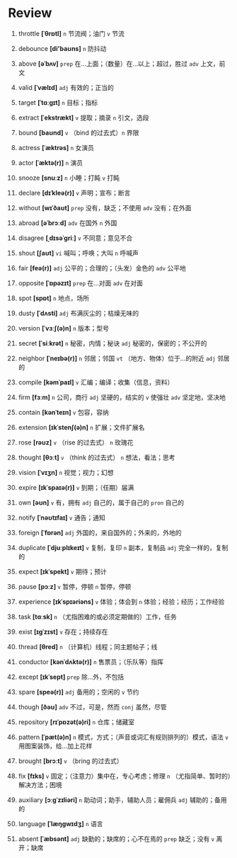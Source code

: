 # Review

1. throttle **[ˈθrɒtl]** `n` 节流阀；油门 `v` 节流

2. debounce **[di'baʊns]** `n` 防抖动

3. above **[əˈbʌv]** `prep` 在...上面；（数量）在...以上；超过，胜过 `adv` 上文，前文

4. valid **[ˈvælɪd]** `adj` 有效的；正当的

5. target **[ˈtɑːɡɪt]** `n` 目标；指标

6. extract **[ˈekstrækt]** `v` 提取；摘录 `n` 引文，选段

7. bound **[baʊnd]** `v` （bind 的过去式）`n` 界限

8. actress **[ˈæktrəs]** `n` 女演员

9. actor **[ˈæktə(r)]** `n` 演员

10. snooze **[snuːz]** `n` 小睡；打盹 `v` 打盹

11. declare **[dɪˈkleə(r)]** `v` 声明；宣布；断言

12. without **[wɪˈðaʊt]** `prep` 没有，缺乏；不使用 `adv` 没有；在外面

13. abroad **[əˈbrɔːd]** `adv` 在国外 `n` 外国

14. disagree **[ˌdɪsəˈɡriː]** `v` 不同意；意见不合

15. shout **[ʃaʊt]** `vi` 喊叫；呼唤；大叫 `n` 呼喊声

16. fair **[feə(r)]** `adj` 公平的；合理的；（头发）金色的 `adv` 公平地

17. opposite **[ˈɒpəzɪt]** `prep` 在...对面 `adv` 在对面

18. spot **[spɒt]** `n` 地点，场所

19. dusty **[ˈdʌsti]** `adj` 布满灰尘的；枯燥无味的

20. version **[ˈvɜːʃ(ə)n]** `n` 版本；型号

21. secret **[ˈsiːkrət]** `n` 秘密，内情；秘诀 `adj` 秘密的，保密的；不公开的

22. neighbor **[ˈneɪbə(r)]** `n` 邻居；邻国 `vt` （地方、物体）位于...的附近 `adj` 邻居的

23. compile **[kəmˈpaɪl]** `v` 汇编；编译；收集（信息，资料）

24. firm **[fɜːm]** `n` 公司，商行 `adj` 坚硬的，结实的 `v` 使强壮 `adv` 坚定地，坚决地

25. contain **[kənˈteɪn]** `v` 包容，容纳

26. extension **[ɪkˈstenʃ(ə)n]** `n` 扩展；文件扩展名

27. rose **[rəʊz]** `v` （rise 的过去式） `n` 玫瑰花

28. thought **[θɔːt]** `v` （think 的过去式） `n` 想法，看法；思考

29. vision **[ˈvɪʒn]** `n` 视觉；视力；幻想

30. expire **[ɪkˈspaɪə(r)]** `v` 到期；（任期）届满

31. own **[əʊn]** `v` 有，拥有 `adj` 自己的，属于自己的 `pron` 自己的

32. notify **[ˈnəʊtɪfaɪ]** `v` 通告；通知

33. foreign **[ˈfɒrən]** `adj` 外国的，来自国外的；外来的，外地的

34. duplicate **[ˈdjuːplɪkeɪt]** `v` 复制，复印 `n` 副本，复制品 `adj` 完全一样的，复制的

35. expect **[ɪkˈspekt]** `v` 期待；预计

36. pause **[pɔːz]** `v` 暂停，停顿 `n` 暂停，停顿

37. experience **[ɪkˈspɪəriəns]** `v` 体验；体会到 `n` 体验；经验；经历；工作经验

38. task **[tɑːsk]** `n` （尤指困难的或必须定期做的）工作，任务

39. exist **[ɪɡˈzɪst]** `v` 存在；持续存在

40. thread **[θred]** `n` （计算机）线程；同主题帖子；线

41. conductor **[kənˈdʌktə(r)]** `n` 售票员；（乐队等）指挥

42. except **[ɪkˈsept]** `prep` 除...外，不包括

43. spare **[speə(r)]** `adj` 备用的；空闲的 `v` 节约

44. though **[ðəʊ]** `adv` 不过，可是，然而 `conj` 虽然，尽管

45. repository **[rɪˈpɒzət(ə)ri]** `n` 仓库；储藏室

46. pattern **[ˈpæt(ə)n]** `n` 模式，方式；（声音或词汇有规则排列的）模式，语法 `v` 用图案装饰，给...加上花样

47. brought **[brɔːt]** `v` （bring 的过去式）

48. fix **[fɪks]** `v` 固定；（注意力）集中在，专心考虑；修理 `n` （尤指简单、暂时的）解决方法；困境

49. auxiliary **[ɔːɡˈzɪliəri]** `n` 助动词；助手，辅助人员；雇佣兵 `adj` 辅助的；备用的

50. language **[ˈlæŋɡwɪdʒ]** `n` 语言

51. absent **[ˈæbsənt]** `adj` 缺勤的；缺席的；心不在焉的 `prep` 缺乏；没有 `v` 离开；缺席
